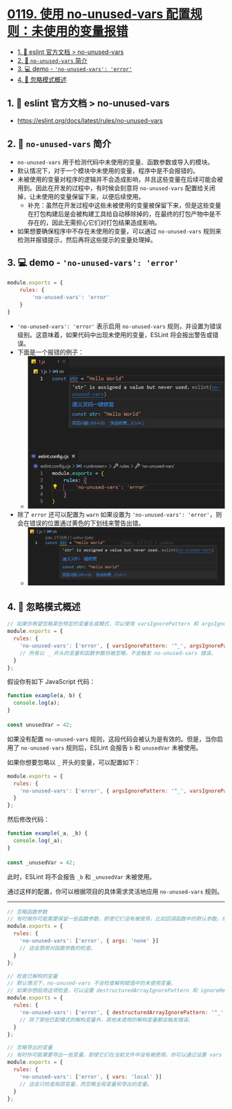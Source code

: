 # [0119. 使用 no-unused-vars 配置规则：未使用的变量报错](https://github.com/Tdahuyou/TNotes.html-css-js/tree/main/notes/0119.%20%E4%BD%BF%E7%94%A8%20no-unused-vars%20%E9%85%8D%E7%BD%AE%E8%A7%84%E5%88%99%EF%BC%9A%E6%9C%AA%E4%BD%BF%E7%94%A8%E7%9A%84%E5%8F%98%E9%87%8F%E6%8A%A5%E9%94%99)

<!-- region:toc -->

- [1. 🔗 eslint 官方文档 > no-unused-vars](#1--eslint-官方文档--no-unused-vars)
- [2. 📒 `no-unused-vars` 简介](#2--no-unused-vars-简介)
- [3. 💻 demo - `'no-unused-vars': 'error'`](#3--demo---no-unused-vars-error)
- [4. 📒 忽略模式概述](#4--忽略模式概述)

<!-- endregion:toc -->

## 1. 🔗 eslint 官方文档 > no-unused-vars

- https://eslint.org/docs/latest/rules/no-unused-vars

## 2. 📒 `no-unused-vars` 简介

- `no-unused-vars` 用于检测代码中未使用的变量、函数参数或导入的模块。
- 默认情况下，对于一个模块中未使用的变量，程序中是不会报错的。
- 未被使用的变量对程序的逻辑并不会造成影响，并且这些变量在后续可能会被用到。因此在开发的过程中，有时候会刻意将 `no-unused-vars` 配置给关闭掉，让未使用的变量保留下来，以便后续使用。
  - 补充：虽然在开发过程中这些未被使用的变量被保留下来，但是这些变量在打包构建后是会被构建工具给自动移除掉的，在最终的打包产物中是不存在的，因此无需担心它们对打包结果造成影响。
- 如果想要确保程序中不存在未使用的变量，可以通过 `no-unused-vars` 规则来检测并报错提示，然后再将这些提示的变量处理掉。

## 3. 💻 demo - `'no-unused-vars': 'error'`

```js
module.exports = {
    rules: {
        'no-unused-vars': 'error'
    }
}
```

- `'no-unused-vars': 'error'` 表示启用 `no-unused-vars` 规则，并设置为错误级别。这意味着，如果代码中出现未使用的变量，ESLint 将会报出警告或错误。
- 下面是一个报错的例子：
  - ![](assets/2024-09-29-13-03-19.png)
- 除了 `error` 还可以配置为  `warn` 如果设置为 `'no-unused-vars': 'error'`，则会在错误的位置通过黄色的下划线来警告出错。
  - ![](assets/2024-11-28-17-33-23.png)

## 4. 📒 忽略模式概述

```javascript
// 如果你希望忽略某些特定的变量名或模式，可以使用 varsIgnorePattern 和 argsIgnorePattern 选项：
module.exports = {
  rules: {
    'no-unused-vars': ['error', { varsIgnorePattern: '^_', argsIgnorePattern: '^_' }]
    // 所有以 _ 开头的变量和函数参数将被忽略，不会触发 no-unused-vars 错误。
  }
};
```


假设你有如下 JavaScript 代码：

```javascript
function example(a, b) {
  console.log(a);
}

const unusedVar = 42;
```

如果没有配置 `no-unused-vars` 规则，这段代码会被认为是有效的。但是，当你启用了 `no-unused-vars` 规则后，ESLint 会报告 `b` 和 `unusedVar` 未被使用。

如果你想要忽略以 `_` 开头的变量，可以配置如下：

```javascript
module.exports = {
  rules: {
    'no-unused-vars': ['error', { argsIgnorePattern: '^_', varsIgnorePattern: '^_' }]
  }
};
```

然后修改代码：

```javascript
function example(_a, _b) {
  console.log(_a);
}

const _unusedVar = 42;
```

此时，ESLint 将不会报告 `_b` 和 `_unusedVar` 未被使用。

通过这样的配置，你可以根据项目的具体需求灵活地应用 `no-unused-vars` 规则。

---

```javascript
// 忽略函数参数
// 有时候你可能需要保留一些函数参数，即使它们没有被使用，比如回调函数中的默认参数。你可以通过设置 args 选项来调整这一点：
module.exports = {
  rules: {
    'no-unused-vars': ['error', { args: 'none' }]
    // 这会禁用对函数参数的检查。
  }
};
```

```javascript
// 检查已解构的变量
// 默认情况下，no-unused-vars 不会检查解构赋值中的未使用变量。
// 如果你想启用这项检查，可以设置 destructuredArrayIgnorePattern 和 ignoreRestSiblings 选项：
module.exports = {
  rules: {
    'no-unused-vars': ['error', { destructuredArrayIgnorePattern: '^_' }]
    // 除了那些匹配模式的解构变量外，其他未使用的解构变量都会触发错误。
  }
};
```

```javascript
// 忽略导出的变量
// 有时你可能需要导出一些变量，即使它们在当前文件中没有被使用。你可以通过设置 vars 选项来调整这一点：
module.exports = {
  rules: {
    'no-unused-vars': ['error', { vars: 'local' }]
    // 这会只检查局部变量，而忽略全局变量和导出的变量。
  }
};
```
